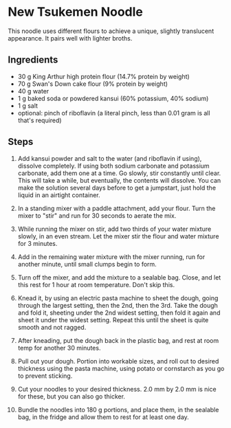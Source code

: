 # New Tsukemen Noodle 

This noodle uses different flours to achieve a unique, slightly translucent
appearance. It pairs well with lighter broths. 

## Ingredients
 
* 30 g King Arthur high protein flour (14.7% protein by weight)
* 70 g Swan's Down cake flour (9% protein by weight)
* 40 g water
* 1 g baked soda or powdered kansui (60% potassium, 40% sodium)
* 1 g salt
* optional: pinch of riboflavin (a literal pinch, less than 0.01 gram is all
  that's required)

## Steps
 
1. Add kansui powder and salt to the water (and riboflavin if using), dissolve
   completely. If using both sodium carbonate and potassium carbonate, add them
   one at a time. Go slowly, stir constantly until clear. This will take a
   while, but eventually, the contents will dissolve. You can make the solution
   several days before to get a jumpstart, just hold the liquid in an airtight
   container.

2. In a standing mixer with a paddle attachment, add your flour. Turn the mixer
   to "stir" and run for 30 seconds to aerate the mix. 

3. While running the mixer on stir, add two thirds of your water mixture slowly,
   in an even stream. Let the mixer stir the flour and water mixture for 3
   minutes.

4. Add in the remaining water mixture with the mixer running, run for another
   minute, until small clumps begin to form.

5. Turn off the mixer, and add the mixture to a sealable bag. Close, and let
   this rest for 1 hour at room temperature. Don't skip this.

6. Knead it, by using an electric pasta machine to sheet the dough, going
   through the largest setting, then the 2nd, then the 3rd. Take the dough and
   fold it, sheeting under the 2nd widest setting, then fold it again and sheet
   it under the widest setting. Repeat this until the sheet is quite smooth and
   not ragged. 

7. After kneading, put the dough back in the plastic bag, and rest at room temp
   for another 30 minutes.

8. Pull out your dough. Portion into workable sizes, and roll out to desired
   thickness using the pasta machine, using potato or cornstarch as you go to
   prevent sticking. 

9. Cut your noodles to your desired thickness. 2.0 mm by 2.0 mm is nice for
   these, but you can also go thicker. 

10. Bundle the noodles into 180 g portions, and place them, in the sealable bag,
    in the fridge and allow them to rest for at least one day. 


